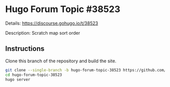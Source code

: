 # Hugo Forum Topic #38523

Details: <https://discourse.gohugo.io/t/38523>

Description: Scratch map sort order

## Instructions

Clone this branch of the repository and build the site.

```bash
git clone --single-branch -b hugo-forum-topic-38523 https://github.com/jmooring/hugo-testing hugo-forum-topic-38523
cd hugo-forum-topic-38523
hugo server
```
